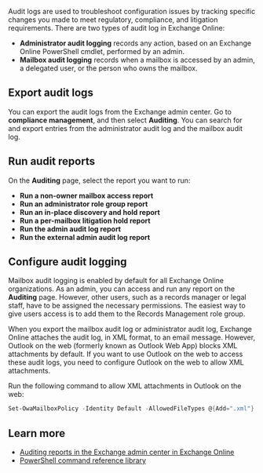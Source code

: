 Audit logs are used to troubleshoot configuration issues by tracking specific changes you made to meet regulatory, compliance, and litigation requirements. There are two types of audit log in Exchange Online:

- **Administrator audit logging** records any action, based on an Exchange Online PowerShell cmdlet, performed by an admin.
- **Mailbox audit logging** records when a mailbox is accessed by an admin, a delegated user, or the person who owns the mailbox.

## Export audit logs

You can export the audit logs from the Exchange admin center. Go to **compliance management**, and then select **Auditing**. You can search for and export entries from the administrator audit log and the mailbox audit log.

## Run audit reports

On the **Auditing** page, select the report you want to run:

- **Run a non-owner mailbox access report**
- **Run an administrator role group report**
- **Run an in-place discovery and hold report**
- **Run a per-mailbox litigation hold report**
- **Run the admin audit log report**
- **Run the external admin audit log report**

## Configure audit logging

Mailbox audit logging is enabled by default for all Exchange Online organizations. As an admin, you can access and run any report on the **Auditing** page. However, other users, such as a records manager or legal staff, have to be assigned the necessary permissions. The easiest way to give users access is to add them to the Records Management role group.

When you export the mailbox audit log or administrator audit log, Exchange Online attaches the audit log, in XML format, to an email message. However, Outlook on the web (formerly known as Outlook Web App) blocks XML attachments by default. If you want to use Outlook on the web to access these audit logs, you need to configure Outlook on the web to allow XML attachments.

Run the following command to allow XML attachments in Outlook on the web:

```powershell
Set-OwaMailboxPolicy -Identity Default -AllowedFileTypes @{Add=".xml"}
```

## Learn more

- [Auditing reports in the Exchange admin center in Exchange Online](/exchange/security-and-compliance/exchange-auditing-reports/exchange-auditing-reports?azure-portal=true)
- [PowerShell command reference library](/powershell/windows/get-started?azure-portal=true)
